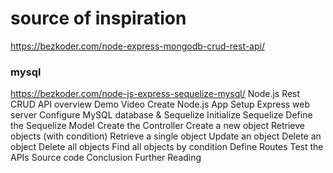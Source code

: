 # source of inspiration #
https://bezkoder.com/node-express-mongodb-crud-rest-api/
### mysql ###
https://bezkoder.com/node-js-express-sequelize-mysql/
Node.js Rest CRUD API overview
Demo Video
Create Node.js App
Setup Express web server
Configure MySQL database & Sequelize
Initialize Sequelize
Define the Sequelize Model
Create the Controller
Create a new object
Retrieve objects (with condition)
Retrieve a single object
Update an object
Delete an object
Delete all objects
Find all objects by condition
Define Routes
Test the APIs
Source code
Conclusion
Further Reading